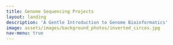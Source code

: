 ```yaml
---
title: Genome Sequencing Projects
layout: landing
description: 'A Gentle Introduction to Genome Bioinformatics'
image: assets/images/background_photos/inverted_circos.jpg
nav-menu: true
---
```

<!-- Main -->

<head>
    <style>
        .center-text {
            text-align: center;
            font-weight: bold; 
            font-size: 24px; 
        }

        .link-button {
            padding: 10px 15px; /* Add padding */
            border: 2px solid #B19CD9; /* Add a border */
            border-radius: 5px; /* Optional: Rounded corners */
            text-decoration: none; /* Remove underline */
            color: white; /* Text color */
            background-color: #B19CD9; /* Background color */
            transition: background-color 0.3s, color 0.3s; /* Smooth transition for hover effect */
        }

        .link-button:hover {
            background-color: #9678B6; /* Darker background on hover */
            
        }
    </style>
</head>

<div id="main">

<!-- One -->
<section id="one">
	<div class="inner">
		<header class="major">
			<h2> So You Want to Sequence a Genome</h2>
		</header>
		<p>Genome sequencing projects are complex. If there is an organism you are considering sequencing the genome of, it can be overwhelming to try and understand the multistep process, especially when the necessary information is spread across journal articles, books, and websites. To ease the process of learning about genome sequencing and offer a resource for those who want to attempt it themselves, Analytical Genomics provides a readthedocs website dedicated to genome assembly and annotation bioinformatics which includes both tutorials, links to papers, and important caveats to be aware of when planning and executing a genome sequencing project.</p>
		<header class="minor center-text">
                <h4><a class="link-button" href="https://genomics-tutorials.readthedocs.io">Genome Assembly and Annotation Bioinformatics</a></h4>
		</header>
	</div>



</section>

</div>
